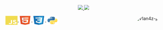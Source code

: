 
<div align="center">
  <a href="https://github.com/v1an4z">
  <img height="180em" src="https://github-readme-stats.vercel.app/api?username=v1an4z&show_icons=true&theme=dark&include_all_commits=true&count_private=true"/>
  <img height="180em" src="https://github-readme-stats.vercel.app/api/top-langs/?username=v1an4z&layout=compact&langs_count=7&theme=dark"/>
</div>
  
  <div style="display: inline_block"><br>
  <img align="center" alt="v1an4z-Js" height="30" width="40" src="https://raw.githubusercontent.com/devicons/devicon/master/icons/javascript/javascript-plain.svg">
  <img align="center" alt="v1an4z-HTML" height="30" width="40" src="https://raw.githubusercontent.com/devicons/devicon/master/icons/html5/html5-original.svg">
  <img align="center" alt="v1an4z-CSS" height="30" width="40" src="https://raw.githubusercontent.com/devicons/devicon/master/icons/css3/css3-original.svg">
  <img align="center" alt="v1an4z-Python" height="30" width="40" src="https://raw.githubusercontent.com/devicons/devicon/master/icons/python/python-original.svg">
  <img align="right" alt="v1an4z-pic" height="150" style="border-radius:50px;" src="https://media.discordapp.net/attachments/837453689048268820/916067587278917702/20211122_234159.gif">
</div>
